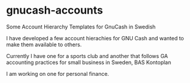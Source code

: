 # gnucash-accounts
Some Account Hierarchy Templates for GnuCash in Swedish

I have developed a few account hierachies for GNU Cash and wanted to make them available to others.

Currently I have one for a sports club and another that follows GA accounting practices for small business in Sweden, BAS Kontoplan

I am working on one for personal finance.





